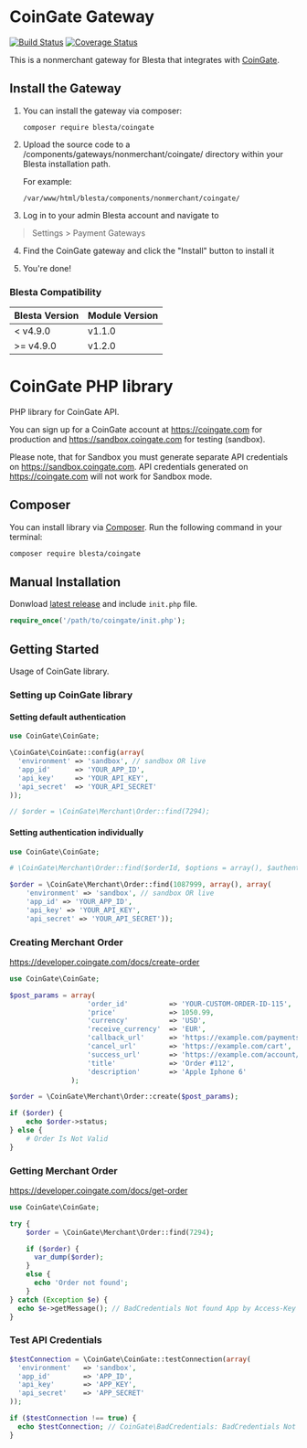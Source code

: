 # CoinGate Gateway

[![Build Status](https://travis-ci.org/blesta/gateway-coingate.svg?branch=master)](https://travis-ci.org/blesta/gateway-coingate) [![Coverage Status](https://coveralls.io/repos/github/blesta/gateway-coingate/badge.svg?branch=master)](https://coveralls.io/github/blesta/gateway-coingate?branch=master)

This is a nonmerchant gateway for Blesta that integrates with [CoinGate](https://www.coingate.com/).

## Install the Gateway

1. You can install the gateway via composer:

    ```
    composer require blesta/coingate
    ```

2. Upload the source code to a /components/gateways/nonmerchant/coingate/ directory within
your Blesta installation path.

    For example:

    ```
    /var/www/html/blesta/components/nonmerchant/coingate/
    ```

3. Log in to your admin Blesta account and navigate to
> Settings > Payment Gateways

4. Find the CoinGate gateway and click the "Install" button to install it

5. You're done!

### Blesta Compatibility

|Blesta Version|Module Version|
|--------------|--------------|
|< v4.9.0|v1.1.0|
|>= v4.9.0|v1.2.0|


# CoinGate PHP library

PHP library for CoinGate API.

You can sign up for a CoinGate account at <https://coingate.com> for production and <https://sandbox.coingate.com> for testing (sandbox).

Please note, that for Sandbox you must generate separate API credentials on <https://sandbox.coingate.com>. API credentials generated on <https://coingate.com> will not work for Sandbox mode.

## Composer

You can install library via [Composer](http://getcomposer.org/). Run the following command in your terminal:

```bash
composer require blesta/coingate
```

## Manual Installation

Donwload [latest release](https://github.com/blesta/gateway-coingate/releases) and include `init.php` file.

```php
require_once('/path/to/coingate/init.php');
```

## Getting Started

Usage of CoinGate library.

### Setting up CoinGate library

#### Setting default authentication

```php
use CoinGate\CoinGate;

\CoinGate\CoinGate::config(array(
  'environment' => 'sandbox', // sandbox OR live
  'app_id'      => 'YOUR_APP_ID',
  'api_key'     => 'YOUR_API_KEY',
  'api_secret'  => 'YOUR_API_SECRET'
));

// $order = \CoinGate\Merchant\Order::find(7294);
```

#### Setting authentication individually

```php
use CoinGate\CoinGate;

# \CoinGate\Merchant\Order::find($orderId, $options = array(), $authentication = array())

$order = \CoinGate\Merchant\Order::find(1087999, array(), array(
    'environment' => 'sandbox', // sandbox OR live
    'app_id' => 'YOUR_APP_ID',
    'api_key' => 'YOUR_API_KEY',
    'api_secret' => 'YOUR_API_SECRET'));
```

### Creating Merchant Order

https://developer.coingate.com/docs/create-order

```php
use CoinGate\CoinGate;

$post_params = array(
                   'order_id'          => 'YOUR-CUSTOM-ORDER-ID-115',
                   'price'             => 1050.99,
                   'currency'          => 'USD',
                   'receive_currency'  => 'EUR',
                   'callback_url'      => 'https://example.com/payments/callback?token=6tCENGUYI62ojkuzDPX7Jg',
                   'cancel_url'        => 'https://example.com/cart',
                   'success_url'       => 'https://example.com/account/orders',
                   'title'             => 'Order #112',
                   'description'       => 'Apple Iphone 6'
               );

$order = \CoinGate\Merchant\Order::create($post_params);

if ($order) {
    echo $order->status;
} else {
    # Order Is Not Valid
}
```

### Getting Merchant Order

https://developer.coingate.com/docs/get-order

```php
use CoinGate\CoinGate;

try {
    $order = \CoinGate\Merchant\Order::find(7294);

    if ($order) {
      var_dump($order);
    }
    else {
      echo 'Order not found';
    }
} catch (Exception $e) {
  echo $e->getMessage(); // BadCredentials Not found App by Access-Key
}
```

### Test API Credentials

```php
$testConnection = \CoinGate\CoinGate::testConnection(array(
  'environment'   => 'sandbox',
  'app_id'        => 'APP_ID',
  'api_key'       => 'APP_KEY',
  'api_secret'    => 'APP_SECRET'
));

if ($testConnection !== true) {
  echo $testConnection; // CoinGate\BadCredentials: BadCredentials Not found App by Access-Key
}
```
